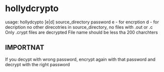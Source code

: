 # hollydcrypto
usage: hollydcypto [e|d] source_directory password
e - for encrption
d - for decription
no other direcotries in source_directory, no files with .out or .c
Only .crypt files are decrypted
File name should be less tha 200 charchters

## IMPORTNAT

If you decypt with wrong password, encrypt again with that password and decrypt with the right password
